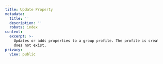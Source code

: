 ```yaml
---
title: Update Property
metadata:
  title: ''
  description: ''
  robots: index
content:
  excerpt: >-
    Updates or adds properties to a group profile. The profile is created if it
    does not exist.
privacy:
  view: public
---
```


